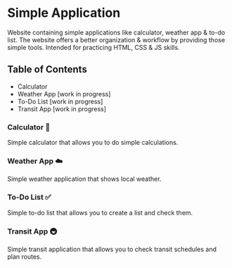 # Simple Application
Website containing simple applications like calculator, weather app &amp; to-do list. The website offers a better organization & workflow by providing those simple tools. Intended for practicing HTML, CSS &amp; JS skills.

## Table of Contents

- Calculator
- Weather App [work in progress]
- To-Do List [work in progress]
- Transit App [work in progress]

### Calculator 📱
Simple calculator that allows you to do simple calculations.

### Weather App ☁️
Simple weather application that shows local weather.

### To-Do List ✅
Simple to-do list that allows you to create a list and check them.

### Transit App 🚇
Simple transit application that allows you to check transit schedules and plan routes.

